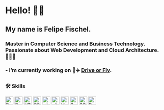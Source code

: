 # Hello! 👋🏻 
## My name is Felipe Fischel. 
### Master in Computer Science and Business Technology. Passionate about Web Development and Cloud Architecture.👨🏻‍💻

### - I’m currently working on 🚗✈️ [Drive or Fly](https://driveorfly.io). <br>

### 🛠  Skills <br>

<img src="https://img.shields.io/badge/Python-231572B6?style=for-the-badge&logo=python&logoColor=white" title="Python" height="25" /> <img src="https://img.shields.io/badge/Ruby_on_Rails-CC0000?style=for-the-badge&logo=ruby-on-rails&logoColor=white" title="Ruby on Rails" height="25" /> <img src="https://img.shields.io/badge/html5-%23E34F26.svg?style=for-the-badge&logo=html5&logoColor=white" alt="HTML5 logo" title="HTML5" height="25" /> <img src="https://img.shields.io/badge/css3-%231572B6.svg?style=for-the-badge&logo=css3&logoColor=white" alt="CSS3 logo" title="CSS3" height="25" /> <img src="https://img.shields.io/badge/git-%23F05033.svg?style=for-the-badge&logo=git&logoColor=white" alt="git logo" title="git" height="25" />  <img src="https://img.shields.io/badge/github-%23121011.svg?style=for-the-badge&logo=github&logoColor=white" alt="git logo" title="GitHub" height="25" /> <img src="https://img.shields.io/badge/Visual%20Studio-5C2D91.svg?style=for-the-badge&logo=visual-studio&logoColor=white" alt="Visual Studio Code logo" title="Visual Studio Code" height="25" /> <img src="https://img.shields.io/badge/Ruby-CC342D?style=for-the-badge&logo=ruby&logoColor=white" title="Ruby" height="25" /> <img src="https://img.shields.io/badge/SQLite-07405E?style=for-the-badge&logo=sqlite&logoColor=white" title="SQLite" height="25" /> <img src="https://img.shields.io/badge/bootstrap-%23563D7C.svg?style=for-the-badge&logo=bootstrap&logoColor=white" title="Bootstrap" height="25" />



<!--
**felipefischel/felipefischel** is a ✨ _special_ ✨ repository because its `README.md` (this file) appears on your GitHub profile.

Here are some ideas to get you started:

- 🔭 I’m currently working on ...
- 🌱 I’m currently learning ...
- 👯 I’m looking to collaborate on ...
- 🤔 I’m looking for help with ...
- 💬 Ask me about ...
- 📫 How to reach me: ...
- 😄 Pronouns: ...
- ⚡ Fun fact: ...

https://img.shields.io/badge/<LABEL>-<MESSAGE>-<COLOR>

-->
